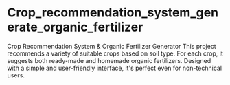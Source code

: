 # Crop_recommendation_system_generate_organic_fertilizer
Crop Recommendation System &amp; Organic Fertilizer Generator This project recommends a variety of suitable crops based on soil type. For each crop, it suggests both ready-made and homemade organic fertilizers. Designed with a simple and user-friendly interface, it's perfect even for non-technical users.
